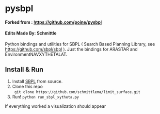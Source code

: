 # pysbpl
#### Forked from : https://github.com/poine/pysbpl
#### Edits Made By: Schmittle

Python bindings and utilities for SBPL ( Search Based Planning Library, see https://github.com/sbpl/sbpl ). Just the bindings for ARASTAR and EnvironmentNAVXYTHETALAT.


## Install & Run
1. Install [SBPL](https://github.com/sbpl/sbpl) from source.  
2. Clone this repo  
    ` git clone https://github.com/schmittlema/limit_surface.git` 
3. Run!
    `python run_sbpl_xytheta.py`

If everything worked a visualization should appear
